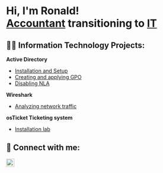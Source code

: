 <h1>Hi, I'm Ronald! <br/><a href="https://www.linkedin.com/in/ronaldlamtech/">Accountant</a> transitioning to <a href="https://github.com/ronaldlam64">IT</a></h1>

<h2>👨‍💻 Information Technology Projects:</h2>

 <b>Active Directory</b>
  - [Installation and Setup](https://github.com/ronaldlam64/active-directory-deployment)
  - [Creating and applying GPO](https://github.com/ronaldlam64/creating-gpo-in-ad/tree/main)
  - [Disabling NLA](https://github.com/ronaldlam64/ad-disabling-NLA)

 <b>Wireshark</b>
  - [Analyzing network traffic](https://github.com/ronaldlam64/analyzing-network-traffic)

 <b>osTicket Ticketing system</b>
  - [Installation lab](https://github.com/ronaldlam64/osticket-lab-installation/tree/main)
    

<h2> 🤳 Connect with me:</h2>

[<img align="left" alt="Ronald Lam | LinkedIn" width="22px" src="https://cdn.jsdelivr.net/npm/simple-icons@v3/icons/linkedin.svg" />][linkedin]

[linkedin]: https://www.linkedin.com/in/ronaldlamtech/
